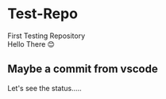 # Test-Repo
First Testing Repository\
Hello There 😊
## Maybe a commit from vscode
Let's see the status.....